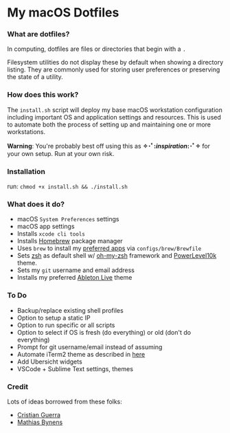# My macOS Dotfiles

### What are dotfiles?

In computing, dotfiles are files or directories that begin with a `.`

Filesystem utilities do not display these by default when showing a directory listing. They are commonly used for storing user preferences or preserving the state of a utility.

### How does this work?

The `install.sh` script will deploy my base macOS workstation configuration including important OS and application settings and resources. This is used to automate both the process of setting up and maintaining one or more workstations.

**Warning**: You're probably best off using this as **✧･ﾟ:_inspiration_:･ﾟ✧** for your own setup. Run at your own risk.

### Installation

run: `chmod +x install.sh && ./install.sh`

### What does it do?

- macOS `System Preferences` settings
- macOS app settings
- Installs `xcode cli tools`
- Installs [Homebrew](https://brew.sh/) package manager
- Uses `brew` to install my [preferred apps](https://github.com/samkasman/macOS-Dotfiles/blob/master/configs/brew/Brewfile) via `configs/brew/Brewfile`
- Sets [zsh](http://zsh.sourceforge.net/) as default shell w/ [oh-my-zsh](https://github.com/robbyrussell/oh-my-zsh) framework and [PowerLevel10k](https://github.com/romkatv/powerlevel10k) theme.
- Sets my `git` username and email address
- Installs my preferred [Ableton Live](https://www.ableton.com/en/live/) theme

### To Do

- Backup/replace existing shell profiles
- Option to setup a static IP
- Option to run specific or all scripts
- Option to select if OS is fresh (do everything) or old (don't do everything)
- Prompt for git username/email instead of assuming
- Automate iTerm2 theme as described in [here](https://github.com/mbadolato/iTerm2-Color-Schemes/issues/140)
- Add Ubersicht widgets
- VSCode + Sublime Text settings, themes

### Credit

Lots of ideas borrowed from these folks:
- [Cristian Guerra](https://github.com/explorador)
- [Mathias Bynens](https://github.com/mathiasbynens)
